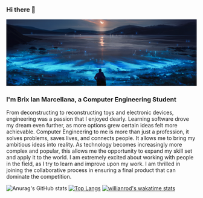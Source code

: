 ### Hi there 👋

![Brix Ian Marcellana](https://github.com/Azethyst/Azethyst/blob/main/Brixbackground.PNG)

### I'm Brix Ian Marcellana, a Computer Engineering Student

From deconstructing to reconstructing toys and electronic devices, engineering was a passion that I enjoyed dearly. Learning software drove my dream even further, as more options grew certain ideas felt more achievable. Computer Engineering to me is more than just a profession, it solves problems, saves lives, and connects people. It allows me to bring my ambitious ideas into reality. As technology becomes increasingly more complex and popular, this allows me the opportunity to expand my skill set and apply it to the world. I am extremely excited about working with people in the field, as I try to learn and improve upon my work. I am thrilled in joining the collaborative process in ensuring a final product that can dominate the competition.

![Anurag's GitHub stats](https://github-readme-stats.vercel.app/api?username=Azethyst&show_icons=true&theme=radical)
[![Top Langs](https://github-readme-stats.vercel.app/api/top-langs/?username=Azethyst)](https://github.com/anuraghazra/github-readme-stats)
[![willianrod's wakatime stats](https://github-readme-stats.vercel.app/api/wakatime?username=willianrod)](https://github.com/anuraghazra/github-readme-stats)
